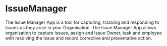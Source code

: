 # IssueManager
The Issue Manager App is a tool for capturing, tracking and responding to Issues as they arise in your Organisation. 
The Issue Manager App allows organisation to capture issues, assign and Issue Owner, task and employee with resolving the Issue and record corrective and preventative action.
